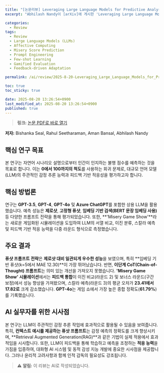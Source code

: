 ```yaml
---
title: "[논문리뷰] Leveraging Large Language Models for Predictive Analysis of Human Misery"
excerpt: "Abhilash Nandy이 [arXiv]에 게시한 'Leveraging Large Language Models for Predictive Analysis of Human Misery' 논문에 대한 자세한 리뷰입니다."

categories:
  - Review
tags:
  - Review
  - Large Language Models (LLMs)
  - Affective Computing
  - Misery Score Prediction
  - Prompt Engineering
  - Few-shot Learning
  - Gamified Evaluation
  - Feedback-driven Adaptation

permalink: /ai/review/2025-8-20-Leveraging_Large_Language_Models_for_Predictive_Analysis_of_Human_Misery/

toc: true
toc_sticky: true

date: 2025-08-20 13:26:54+0900
last_modified_at: 2025-08-20 13:26:54+0900
published: true
---
```

> **링크:** [논문 PDF로 바로 열기](https://arxiv.org/abs/2508.12669)

**저자:** Bishanka Seal, Rahul Seetharaman, Aman Bansal, Abhilash Nandy



## 핵심 연구 목표
본 연구는 자연어 시나리오 설명으로부터 인간이 인지하는 불행 점수를 예측하는 것을 목표로 합니다. 이는 **0에서 100까지의 척도**를 사용하는 회귀 문제로, 대규모 언어 모델(LLM)의 주관적인 감정 추론 능력과 피드백 기반 적응성을 평가하고자 합니다.

## 핵심 방법론
연구는 **GPT-3.5**, **GPT-4**, **GPT-4o** 및 **Azure ChatGPT**를 포함한 상용 LLM을 활용했습니다. 예측 성능은 **제로샷**, **고정형 퓨샷**, **임베딩 기반 검색(BERT 문장 임베딩 사용)** 등 다양한 프롬프트 전략을 통해 평가되었습니다. 또한, **'Misery Game Show'**라는 새로운 게임화된 시뮬레이션을 도입하여 LLM의 서열 비교, 이진 분류, 스칼라 예측 및 피드백 기반 적응 능력을 다중 라운드 형식으로 측정했습니다.

## 주요 결과
**퓨샷 프롬프트 전략**은 **제로샷 대비 일관되게 우수한 성능**을 보였으며, 특히 **임베딩 기반 퓨샷(k=5에서 MAE 12.30)**이 가장 뛰어났습니다. 반면, **이단계 CoT(Chain-of-Thought) 프롬프트**는 의미 있는 개선을 가져오지 못했습니다. **'Misery Game Show' 시뮬레이션**에서는 **피드백 통합**이 이진 비교(라운드 2) 및 보너스 라운드(구간 보정)에서 성능 향상을 가져왔으며, 스칼라 예측(라운드 3)의 평균 오차가 **23.41에서 17.82로** 크게 감소했습니다. **GPT-4o**는 게임 쇼에서 가장 높은 종합 정확도(**61.79%**)를 기록했습니다.

## AI 실무자를 위한 시사점
본 연구는 LLM이 주관적인 감정 추론 작업에 효과적으로 활용될 수 있음을 보여줍니다. 특히, **컨텍스트 예시를 제공하는 퓨샷 프롬프트**는 감정 예측의 정확도를 크게 향상시키며, **Retrieval Augmented Generation(RAG)**과 같은 기법이 실제 적용에서 효과적임을 시사합니다. 또한, LLM이 피드백을 통해 학습하고 예측을 조정하는 **적응 능력**을 가짐을 입증하여, 대화형 AI 시스템 및 동적 감성 지능 개발에 중요한 시사점을 제공합니다. 그러나 윤리적 고려사항과 함께 인적 감독의 필요성도 강조됩니다.

> ⚠️ **알림:** 이 리뷰는 AI로 작성되었습니다.